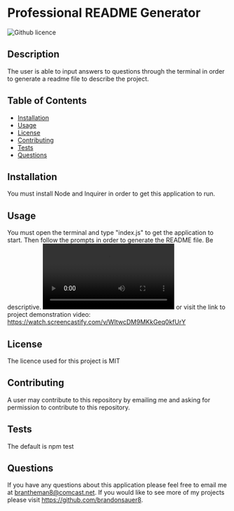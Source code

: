 # Professional README Generator
  ![Github licence](https://img.shields.io/badge/License-MIT-yellow.svg)
  
  ## Description 
  The user is able to input answers to questions through the terminal in order to generate a readme file to describe the project.
  ## Table of Contents
  * [Installation](#installation)
  * [Usage](#usage)
  * [License](#license)
  * [Contributing](#contributing)
  * [Tests](#tests)
  * [Questions](#questions)
  
  ## Installation 
  You must install Node and Inquirer in order to get this application to run.
  ## Usage 
  You must open the terminal and type "index.js" to get the application to start. Then follow the prompts in order to generate the README file. Be descriptive.
  ![caption](./utils/demonstration.webm)
  or visit the link to project demonstration video: https://watch.screencastify.com/v/WItwcDM9MKkGeq0kfUrY
  ## License 
   The licence used for this project is MIT
  ## Contributing 
  A user may contribute to this repository by emailing me and asking for permission to contribute to this repository.
  ## Tests
  The default is npm test
  ## Questions
  If you have any questions about this application please feel free to email me at brantheman8@comcast.net. If you would like to see more of my projects please visit https://github.com/brandonsauer8.
